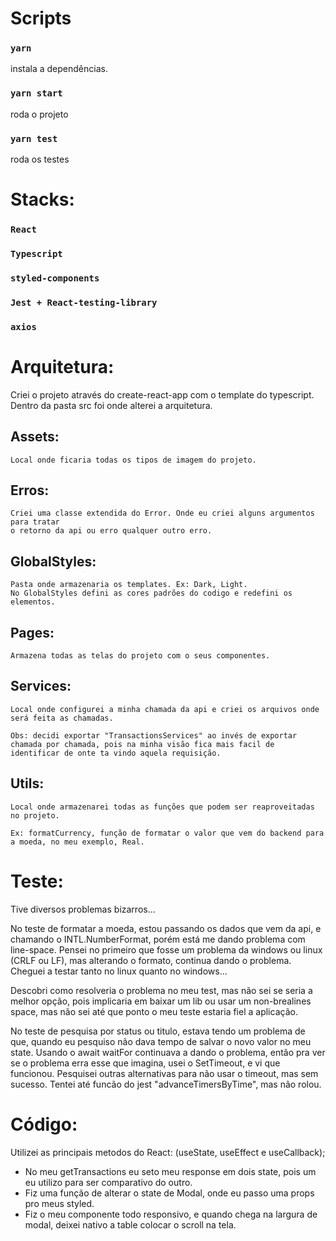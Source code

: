 # Scripts

### `yarn`

instala a dependências.

### `yarn start`

roda o projeto

### `yarn test`

roda os testes

# Stacks:

### `React`

### `Typescript`

### `styled-components`

### `Jest + React-testing-library`

### `axios`

# Arquitetura:

Criei o projeto através do create-react-app com o template do typescript.
Dentro da pasta src foi onde alterei a arquitetura.

## Assets:

    Local onde ficaria todas os tipos de imagem do projeto.

## Erros:

    Criei uma classe extendida do Error. Onde eu criei alguns argumentos para tratar
    o retorno da api ou erro qualquer outro erro.

## GlobalStyles:

    Pasta onde armazenaria os templates. Ex: Dark, Light.
    No GlobalStyles defini as cores padrões do codigo e redefini os elementos.

## Pages:

    Armazena todas as telas do projeto com o seus componentes.

## Services:

    Local onde configurei a minha chamada da api e criei os arquivos onde será feita as chamadas.

    Obs: decidi exportar "TransactionsServices" ao invés de exportar chamada por chamada, pois na minha visão fica mais facil de identificar de onte ta vindo aquela requisição.

## Utils:

    Local onde armazenarei todas as funções que podem ser reaproveitadas no projeto.

    Ex: formatCurrency, função de formatar o valor que vem do backend para a moeda, no meu exemplo, Real.

# Teste:

Tive diversos problemas bizarros...

No teste de formatar a moeda, estou passando os dados que vem da api, e chamando o INTL.NumberFormat, porém está me dando problema com line-space. Pensei no primeiro que fosse um problema da windows ou linux (CRLF ou LF), mas alterando o formato, continua dando o problema. Cheguei a testar tanto no linux quanto no windows...

Descobri como resolveria o problema no meu test, mas não sei se seria a melhor opção, pois implicaria em baixar um lib ou usar um non-brealines space, mas não sei até que ponto o meu teste estaria fiel a aplicação.

No teste de pesquisa por status ou titulo, estava tendo um problema de que, quando eu pesquiso não dava tempo de salvar o novo valor no meu state. Usando o await waitFor continuava a dando o problema, então pra ver se o problema erra esse que imagina, usei o SetTimeout, e vi que funcionou.
Pesquisei outras alternativas para não usar o timeout, mas sem sucesso. Tentei até funcão do jest "advanceTimersByTime", mas não rolou.

# Código:

Utilizei as principais metodos do React: (useState, useEffect e useCallback);

- No meu getTransactions eu seto meu response em dois state, pois um eu utilizo para ser comparativo do outro.
- Fiz uma função de alterar o state de Modal, onde eu passo uma props pro meus styled.
- Fiz o meu componente todo responsivo, e quando chega na largura de modal, deixei nativo a table colocar o scroll na tela.
